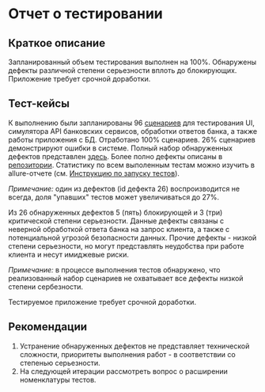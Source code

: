 # **Отчет о тестировании**
## **Краткое описание**
Запланированный объем тестирования выполнен на 100%. Обнаружены дефекты различной степени серьезности вплоть до блокирующих. Приложение требует срочной доработки.

## **Тест-кейсы**
К выполнению были запланированы 96 [сценариев](https://docs.google.com/spreadsheets/d/1CvzCQdPLDfsu9CmjA6_2FG-dE9w2A2i3-VTLxBT8F5E/edit?usp=sharing) для тестирования UI, симулятора API банковских сервисов, обработки ответов банка, а также работы приложения с БД. Отработано 100% сценариев. 26% сценариев демонстрируют ошибки в системе. Полный набор обнаруженных дефектов представлен [здесь](https://docs.google.com/spreadsheets/d/1ckIT8lfr-WxgfKPot0I-ZyCHZQuX7E4kyEtG3c2atqY/edit?usp=sharing). Более полно дефекты описаны в [репозитории](https://github.com/AlexeyVFrolov/QA-Diploma/issues). Статистику по всем выполенным тестам можно изучить в allure-отчете (см. [Инструкцию по запуску тестов](https://github.com/AlexeyVFrolov/QA-Diploma/blob/master/README.md)).

*Примечание:* один из дефектов (id дефекта 26) воспроизводится не всегда, доля "упавших" тестов может увеличиваться до 27%.  

Из 26 обнаруженных дефектов 5 (пять) блокирующей и 3 (три) критической степени серьезности. Данные дефекты связаны с неверной обработкой ответа банка на запрос клиента, а также с потенциальной угрозой безопасности данных. Прочие дефекты - низкой степени серьезности, но могут представлять неудобства при работе клиента и несут имиджевые риски.

*Примечание:* в процессе выполнения тестов обнаружено, что реализованный набор сценариев не охватывает все дефекты низкой степени сербезности.

Тестируемое приложение требует срочной доработки.

## **Рекомендации**
1. Устранение обнаруженных дефектов не представляет технической сложности, приоритеты выполнения работ - в соответствии со степенью серьезности.
2. На следующей итерации рассмотреть вопрос о расширении номенклатуры тестов.